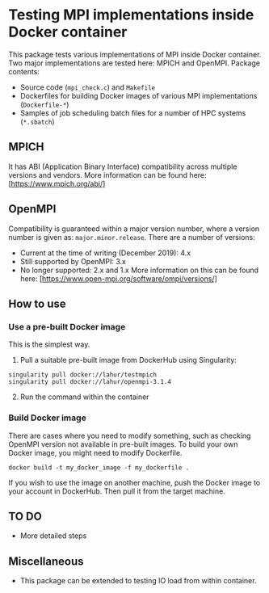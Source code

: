 # Testing MPI implementations inside Docker container

This package tests various implementations of MPI inside Docker container.
Two major implementations are tested here: MPICH and OpenMPI.
Package contents:
* Source code (`mpi_check.c`) and `Makefile`
* Dockerfiles for building Docker images of various MPI implementations (`Dockerfile-*`)
* Samples of job scheduling batch files for a number of HPC systems (`*.sbatch`)

## MPICH
It has ABI (Application Binary Interface) compatibility across multiple versions and vendors.
More information can be found here: [https://www.mpich.org/abi/]

## OpenMPI
Compatibility is guaranteed within a major version number, where a version number is given as: `major.minor.release`.
There are a number of versions:
* Current at the time of writing (December 2019): 4.x
* Still supported by OpenMPI: 3.x
* No longer supported: 2.x and 1.x
More information on this can be found here: [https://www.open-mpi.org/software/ompi/versions/]

## How to use
### Use a pre-built Docker image
This is the simplest way.
1. Pull a suitable pre-built image from DockerHub using Singularity:
```
singularity pull docker://lahur/testmpich
singularity pull docker://lahur/openmpi-3.1.4
```
2. Run the command within the container

### Build Docker image
There are cases where you need to modify something, such as checking OpenMPI version not available in pre-built images. To build your own Docker image, you might need to modify Dockerfile.
```
docker build -t my_docker_image -f my_dockerfile .
```
If you wish to use the image on another machine, push the Docker image to your account in DockerHub. Then pull it from the target machine.

## TO DO
* More detailed steps

## Miscellaneous
* This package can be extended to testing IO load from within container.
